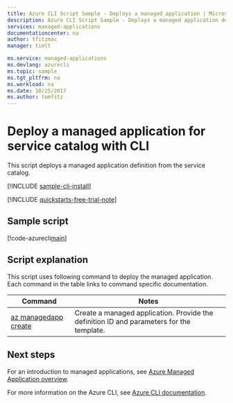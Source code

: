 ```yaml
---
title: Azure CLI Script Sample - Deploys a managed application | Microsoft Docs
description: Azure CLI Script Sample - Deploys a managed application definition
services: managed-applications
documentationcenter: na
author: tfitzmac
manager: timlt

ms.service: managed-applications
ms.devlang: azurecli
ms.topic: sample
ms.tgt_pltfrm: na
ms.workload: na
ms.date: 10/25/2017
ms.author: tomfitz
---
```


# Deploy a managed application for service catalog with CLI

This script deploys a managed application definition from the service catalog. 


[!INCLUDE [sample-cli-install](../../../includes/sample-cli-install.md)]

[!INCLUDE [quickstarts-free-trial-note](../../../includes/quickstarts-free-trial-note.md)]

## Sample script

[!code-azurecli[main](../../../cli_scripts/managed-applications/create-application/create-application.sh "Create application")]


## Script explanation

This script uses following command to deploy the managed application. Each command in the table links to command specific documentation.

| Command | Notes |
|---|---|
| [az managedapp create](https://docs.microsoft.com/cli/azure/managedapp#az_managedapp_create) | Create a managed application. Provide the definition ID and parameters for the template. |


## Next steps

For an introduction to managed applications, see [Azure Managed Application overview](../overview.md).

For more information on the Azure CLI, see [Azure CLI documentation](https://docs.microsoft.com/cli/azure/overview).

